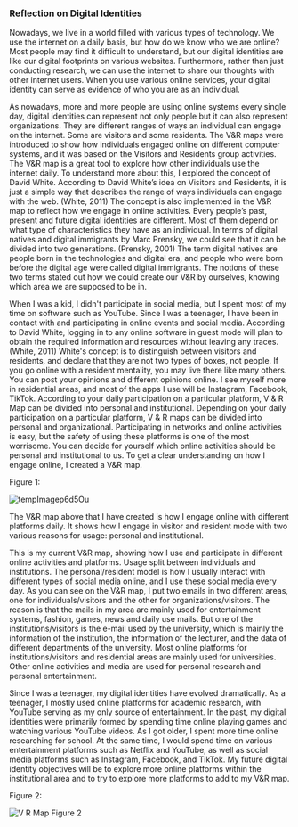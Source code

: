 
### Reflection on Digital Identities

Nowadays, we live in a world filled with various types of technology. We use the internet on a daily basis, but how do we know who we are online? Most people may find it difficult to understand, but our digital identities are like our digital footprints on various websites. Furthermore, rather than just conducting research, we can use the internet to share our thoughts with other internet users. When you use various online services, your digital identity can serve as evidence of who you are as an individual.

As nowadays, more and more people are using online systems every single day, digital identities can represent not only people but it can also represent organizations. They are different ranges of ways an individual can engage on the internet. Some are visitors and some residents. The V&R maps were introduced to show how individuals engaged online on different computer systems, and it was based on the Visitors and Residents group activities. The V&R map is a great tool to explore how other individuals use the internet daily. To understand more about this, I explored the concept of David White. According to David White’s idea on Visitors and Residents, it is just a simple way that describes the range of ways individuals can engage with the web. (White, 2011) The concept is also implemented in the V&R map to reflect how we engage in online activities. Every people’s past, present and future digital identities are different. Most of them depend on what type of characteristics they have as an individual. In terms of digital natives and digital immigrants by Marc Prensky, we could see that it can be divided into two generations. (Prensky, 2001) The term digital natives are people born in the technologies and digital era, and people who were born before the digital age were called digital immigrants. The notions of these two terms stated out how we could create our V&R by ourselves, knowing which area we are supposed to be in. 

When I was a kid, I didn't participate in social media, but I spent most of my time on software such as YouTube. Since I was a teenager, I have been in contact with and participating in online events and social media. According to David White, logging in to any online software in guest mode will plan to obtain the required information and resources without leaving any traces. (White, 2011) White's concept is to distinguish between visitors and residents, and declare that they are not two types of boxes, not people. If you go online with a resident mentality, you may live there like many others. You can post your opinions and different opinions online. I see myself more in residential areas, and most of the apps I use will be Instagram, Facebook, TikTok. According to your daily participation on a particular platform, V & R Map can be divided into personal and institutional. Depending on your daily participation on a particular platform, V & R maps can be divided into personal and organizational. Participating in networks and online activities is easy, but the safety of using these platforms is one of the most worrisome. You can decide for yourself which online activities should be personal and institutional to us. To get a clear understanding on how I engage online, I created a V&R map. 

Figure 1:



![tempImagep6d5Ou](https://user-images.githubusercontent.com/92858097/145196131-53336a5c-e255-4388-b3ef-ee592d2222ad.gif)


The V&R map above that I have created is how I engage online with different platforms daily. It shows how I engage in visitor and resident mode with two various reasons for usage: personal and institutional.

This is my current V&R map, showing how I use and participate in different online activities and platforms. Usage split between individuals and institutions. The personal/resident model is how I usually interact with different types of social media online, and I use these social media every day. As you can see on the V&R map, I put two emails in two different areas, one for individuals/visitors and the other for organizations/visitors. The reason is that the mails in my area are mainly used for entertainment systems, fashion, games, news and daily use mails. But one of the institutions/visitors is the e-mail used by the university, which is mainly the information of the institution, the information of the lecturer, and the data of different departments of the university. Most online platforms for institutions/visitors and residential areas are mainly used for universities. Other online activities and media are used for personal research and personal entertainment.

Since I was a teenager, my digital identities have evolved dramatically. As a teenager, I mostly used online platforms for academic research, with YouTube serving as my only source of entertainment. In the past, my digital identities were primarily formed by spending time online playing games and watching various YouTube videos. As I got older, I spent more time online researching for school. At the same time, I would spend time on various entertainment platforms such as Netflix and YouTube, as well as social media platforms such as Instagram, Facebook, and TikTok. My future digital identity objectives will be to explore more online platforms within the institutional area and to try to explore more platforms to add to my V&R map.


Figure 2: 


![V R Map Figure 2](https://user-images.githubusercontent.com/92858097/148801472-415a1653-0487-4205-a32e-563c75e77bb6.jpg)




